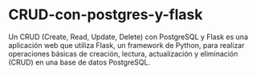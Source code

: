 # CRUD-con-postgres-y-flask
Un CRUD (Create, Read, Update, Delete) con PostgreSQL y Flask es una aplicación web que utiliza Flask, un framework de Python, para realizar operaciones básicas de creación, lectura, actualización y eliminación (CRUD) en una base de datos PostgreSQL.
